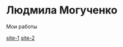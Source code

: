 # Людмила Могученко
Мои работы

[site-1](Linca2012.github.io/Grid/)
[site-2](https://linca2012.github.io/Landing/)
